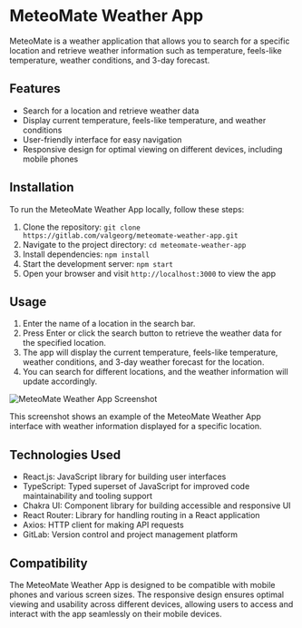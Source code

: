# MeteoMate Weather App

MeteoMate is a weather application that allows you to search for a specific location and retrieve weather information such as temperature, feels-like temperature, weather conditions, and 3-day forecast.

## Features

- Search for a location and retrieve weather data
- Display current temperature, feels-like temperature, and weather conditions
- User-friendly interface for easy navigation
- Responsive design for optimal viewing on different devices, including mobile phones

## Installation

To run the MeteoMate Weather App locally, follow these steps:

1. Clone the repository: `git clone https://gitlab.com/valgeorg/meteomate-weather-app.git`
2. Navigate to the project directory: `cd meteomate-weather-app`
3. Install dependencies: `npm install`
4. Start the development server: `npm start`
5. Open your browser and visit `http://localhost:3000` to view the app

## Usage

1. Enter the name of a location in the search bar.
2. Press Enter or click the search button to retrieve the weather data for the specified location.
3. The app will display the current temperature, feels-like temperature, weather conditions, and 3-day weather forecast for the location.
4. You can search for different locations, and the weather information will update accordingly.

![MeteoMate Weather App Screenshot](../meteomate-weather-app/meteo-mate/src/assets/images/MeteoMate.png)

This screenshot shows an example of the MeteoMate Weather App interface with weather information displayed for a specific location.

## Technologies Used

- React.js: JavaScript library for building user interfaces
- TypeScript: Typed superset of JavaScript for improved code maintainability and tooling support
- Chakra UI: Component library for building accessible and responsive UI
- React Router: Library for handling routing in a React application
- Axios: HTTP client for making API requests
- GitLab: Version control and project management platform

## Compatibility

The MeteoMate Weather App is designed to be compatible with mobile phones and various screen sizes. The responsive design ensures optimal viewing and usability across different devices, allowing users to access and interact with the app seamlessly on their mobile devices.

